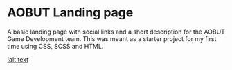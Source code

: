 # AOBUT Landing page

A basic landing page with social links and a short description for the AOBUT Game Development team. This was meant as a starter project for my first time using CSS, SCSS and HTML.

[!alt text](resources/AOBUT_good.png)

